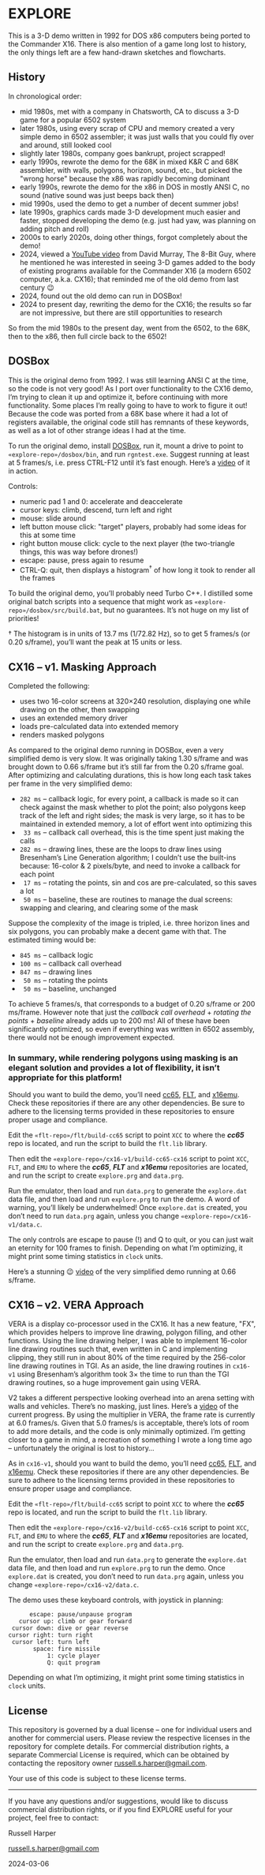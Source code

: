 # EXPLORE

This is a 3-D demo written in 1992 for DOS x86 computers being ported to the Commander X16. There is also mention of a game long lost to history, the only things left are a few hand-drawn sketches and flowcharts.

## History

In chronological order:

- mid 1980s, met with a company in Chatsworth, CA to discuss a 3-D game for a popular 6502 system
- later 1980s, using every scrap of CPU and memory created a very simple demo in 6502 assembler; it was just walls that you could fly over and around, still looked cool
- slightly later 1980s, company goes bankrupt, project scrapped!
- early 1990s, rewrote the demo for the 68K in mixed K&R C and 68K assembler, with walls, polygons, horizon, sound, etc., but picked the "wrong horse" because the x86 was rapidly becoming dominant
- early 1990s, rewrote the demo for the x86 in DOS in mostly ANSI C, no sound (native sound was just beeps back then)
- mid 1990s, used the demo to get a number of decent summer jobs!
- late 1990s, graphics cards made 3-D development much easier and faster, stopped developing the demo (e.g. just had yaw, was planning on adding pitch and roll)
- 2000s to early 2020s, doing other things, forgot completely about the demo!
- 2024, viewed a [YouTube video](https://www.youtube.com/watch?v=t2ESLQHOIhw) from David Murray, The 8-Bit Guy, where he mentioned he was interested in seeing 3-D games added to the body of existing programs available for the Commander X16 (a modern 6502 computer, a.k.a. CX16); that reminded me of the old demo from last century :wink:
- 2024, found out the old demo can run in DOSBox!
- 2024 to present day, rewriting the demo for the CX16; the results so far are not impressive, but there are still opportunities to research

So from the mid 1980s to the present day, went from the 6502, to the 68K, then to the x86, then full circle back to the 6502!

## DOSBox

This is the original demo from 1992. I was still learning ANSI C at the time, so the code is not very good! As I port over functionality to the CX16 demo, I’m trying to clean it up and optimize it, before continuing with more functionality. Some places I’m really going to have to work to figure it out! Because the code was ported from a 68K base where it had a lot of registers available, the original code still has remnants of these keywords, as well as a lot of other strange ideas I had at the time.

To run the original demo, install [DOSBox](https://www.dosbox.com/), run it, mount a drive to point to `«explore-repo»/dosbox/bin`, and run `rgntest.exe`. Suggest running at least at 5 frames/s, i.e. press CTRL-F12 until it’s fast enough. Here’s a [video](https://www.youtube.com/watch?v=XTOIfkqW9O0) of it in action.

Controls:

- numeric pad 1 and 0: accelerate and deaccelerate
- cursor keys: climb, descend, turn left and right
- mouse: slide around
- left button mouse click: "target" players, probably had some ideas for this at some time
- right button mouse click: cycle to the next player (the two-triangle things, this was way before drones!)
- escape: pause, press again to resume
- CTRL-Q: quit, then displays a histogram<sup>†</sup> of how long it took to render all the frames

To build the original demo, you’ll probably need Turbo C++. I distilled some original batch scripts into a sequence that might work as `«explore-repo»/dosbox/src/build.bat`, but no guarantees. It’s not huge on my list of priorities!

† The histogram is in units of 13.7 ms (1/72.82 Hz), so to get 5 frames/s (or 0.20 s/frame), you’ll want the peak at 15 units or less.

## CX16 – v1. Masking Approach

Completed the following:

- uses two 16-color screens at 320×240 resolution, displaying one while drawing on the other, then swapping
- uses an extended memory driver
- loads pre-calculated data into extended memory
- renders masked polygons

As compared to the original demo running in DOSBox, even a very simplified demo is very slow. It was originally taking 1.30 s/frame and was brought down to 0.66 s/frame but it’s still far from the 0.20 s/frame goal. After optimizing and calculating durations, this is how long each task takes per frame in the very simplified demo:

- `282 ms` – callback logic, for every point, a callback is made so it can check against the mask whether to plot the point; also polygons keep track of the left and right sides; the mask is very large, so it has to be maintained in extended memory, a lot of effort went into optimizing this
- ` 33 ms` – callback call overhead, this is the time spent just making the calls
- `282 ms` – drawing lines, these are the loops to draw lines using Bresenham’s Line Generation algorithm; I couldn’t use the built-ins because: 16-color & 2 pixels/byte, and need to invoke a callback for each point
- ` 17 ms` – rotating the points, sin and cos are pre-calculated, so this saves a lot
- ` 50 ms` – baseline, these are routines to manage the dual screens: swapping and clearing, and clearing some of the mask

Suppose the complexity of the image is tripled, i.e. three horizon lines and six polygons, you can probably make a decent game with that. The estimated timing would be:

- `845 ms` – callback logic
- `100 ms` – callback call overhead
- `847 ms` – drawing lines
- ` 50 ms` – rotating the points
- ` 50 ms` – baseline, unchanged

To achieve 5 frames/s, that corresponds to a budget of 0.20 s/frame or 200 ms/frame. However note that just the *callback call overhead* + *rotating the points* + *baseline* already adds up to 200 ms! All of these have been significantly optimized, so even if everything was written in 6502 assembly, there would not be enough improvement expected.

### In summary, while rendering polygons using masking is an elegant solution and provides a lot of flexibility, it isn’t appropriate for this platform!

Should you want to build the demo, you’ll need [cc65](https://github.com/cc65/cc65), [FLT](https://github.com/Russell-S-Harper/FLT), and [x16emu](https://github.com/x16community/x16-emulator). Check these repositories if there are any other dependencies. Be sure to adhere to the licensing terms provided in these repositories to ensure proper usage and compliance.

Edit the `«flt-repo»/flt/build-cc65` script to point `XCC` to where the ***cc65*** repo is located, and run the script to build the `flt.lib` library.

Then edit the `«explore-repo»/cx16-v1/build-cc65-cx16` script to point `XCC`, `FLT`, and `EMU` to where the ***cc65***, ***FLT*** and ***x16emu*** repositories are located, and run the script to create `explore.prg` and `data.prg`.

Run the emulator, then load and run `data.prg` to generate the `explore.dat` data file, and then load and run `explore.prg` to run the demo. A word of warning, you’ll likely be underwhelmed! Once `explore.dat` is created, you don’t need to run `data.prg` again, unless you change `«explore-repo»/cx16-v1/data.c`.

The only controls are escape to pause (!) and Q to quit, or you can just wait an eternity for 100 frames to finish. Depending on what I’m optimizing, it might print some timing statistics in `clock` units.

Here’s a stunning :wink: [video](https://www.youtube.com/watch?v=TsXz8cJG-AU) of the very simplified demo running at 0.66 s/frame.

## CX16 – v2. VERA Approach

VERA is a display co-processor used in the CX16. It has a new feature, "FX", which provides helpers to improve line drawing, polygon filling, and other functions. Using the line drawing helper, I was able to implement 16-color line drawing routines such that, even written in C and implementing clipping, they still run in about 80% of the time required by the 256-color line drawing routines in TGI. As an aside, the line drawing routines in `cx16-v1` using Bresenham’s algorithm took 3× the time to run than the TGI drawing routines, so a huge improvement gain using VERA.

V2 takes a different perspective looking overhead into an arena setting with walls and vehicles. There’s no masking, just lines. Here’s a [video](https://youtube.com/watch?v=AvYMpRCHtGU) of the current progress. By using the multiplier in VERA, the frame rate is currently at 6.0 frames/s. Given that 5.0 frames/s is acceptable, there’s lots of room to add more details, and the code is only minimally optimized. I’m getting closer to a game in mind, a recreation of something I wrote a long time ago – unfortunately the original is lost to history…

As in `cx16-v1`, should you want to build the demo, you’ll need [cc65](https://github.com/cc65/cc65), [FLT](https://github.com/Russell-S-Harper/FLT), and [x16emu](https://github.com/x16community/x16-emulator). Check these repositories if there are any other dependencies. Be sure to adhere to the licensing terms provided in these repositories to ensure proper usage and compliance.

Edit the `«flt-repo»/flt/build-cc65` script to point `XCC` to where the ***cc65*** repo is located, and run the script to build the `flt.lib` library.

Then edit the `«explore-repo»/cx16-v2/build-cc65-cx16` script to point `XCC`, `FLT`, and `EMU` to where the ***cc65***, ***FLT*** and ***x16emu*** repositories are located, and run the script to create `explore.prg` and `data.prg`.

Run the emulator, then load and run `data.prg` to generate the `explore.dat` data file, and then load and run `explore.prg` to run the demo. Once `explore.dat` is created, you don’t need to run `data.prg` again, unless you change `«explore-repo»/cx16-v2/data.c`.

The demo uses these keyboard controls, with joystick in planning:

          escape: pause/unpause program
       cursor up: climb or gear forward
     cursor down: dive or gear reverse
    cursor right: turn right
     cursor left: turn left
           space: fire missile
               1: cycle player
               Q: quit program

Depending on what I’m optimizing, it might print some timing statistics in `clock` units.

## License

This repository is governed by a dual license – one for individual users and another for commercial users. Please review the respective licenses in the repository for complete details. For commercial distribution rights, a separate Commercial License is required, which can be obtained by contacting the repository owner russell.s.harper@gmail.com.

Your use of this code is subject to these license terms.

---

If you have any questions and/or suggestions, would like to discuss commercial distribution rights, or if you find EXPLORE useful for your project, feel free to contact:

Russell Harper

russell.s.harper@gmail.com

2024-03-06
